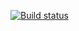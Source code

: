 [![Build status](https://ci.appveyor.com/api/projects/status/wh044fotdyg3eo99?svg=true)](https://ci.appveyor.com/project/AnastasiyaRiabova/patterns-task2)